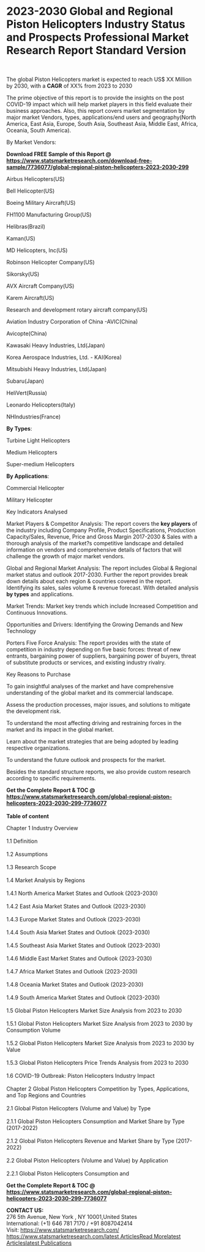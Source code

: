 <h1>2023-2030 Global and Regional Piston Helicopters Industry Status and Prospects Professional Market Research Report Standard Version</h1><br/><p>The global Piston Helicopters market is expected to reach US$ XX Million by 2030, with a <strong>CAGR</strong> of XX% from 2023 to 2030</p><p>The prime objective of this report is to provide the insights on the post COVID-19 impact which will help market players in this field evaluate their business approaches. Also, this report covers market segmentation by major market Vendors, types, applications/end users and geography(North America, East Asia, Europe, South Asia, Southeast Asia, Middle East, Africa, Oceania, South America).</p><p>By Market Vendors:</p><p><strong>Download FREE Sample of this Report @ <a href="https://www.statsmarketresearch.com/download-free-sample/7736077/global-regional-piston-helicopters-2023-2030-299">https://www.statsmarketresearch.com/download-free-sample/7736077/global-regional-piston-helicopters-2023-2030-299</a></strong></p><p>Airbus Helicopters(US)</p><p>Bell Helicopter(US)</p><p>Boeing Military Aircraft(US)</p><p>FH1100 Manufacturing Group(US)</p><p>Helibras(Brazil)</p><p>Kaman(US)</p><p>MD Helicopters, Inc(US)</p><p>Robinson Helicopter Company(US)</p><p>Sikorsky(US)</p><p>AVX Aircraft Company(US)</p><p>Karem Aircraft(US)</p><p>Research and development rotary aircraft company(US)</p><p>Aviation Industry Corporation of China -AVIC(China)</p><p>Avicopte(China)</p><p>Kawasaki Heavy Industries, Ltd(Japan)</p><p>Korea Aerospace Industries, Ltd. - KAI(Korea)</p><p>Mitsubishi Heavy Industries, Ltd(Japan)</p><p>Subaru(Japan)</p><p>HeliVert(Russia)</p><p>Leonardo Helicopters(Italy)</p><p>NHIndustries(France)</p><p><strong>By Types</strong>:</p><p>Turbine Light Helicopters</p><p>Medium Helicopters</p><p>Super-medium Helicopters</p><p><strong><strong>By Applications</strong></strong>:</p><p>Commercial Helicopter</p><p>Military Helicopter</p><p>Key Indicators Analysed</p><p>Market Players & Competitor Analysis: The report covers the <strong>key players</strong> of the industry including Company Profile, Product Specifications, Production Capacity/Sales, Revenue, Price and Gross Margin 2017-2030 & Sales with a thorough analysis of the market?s competitive landscape and detailed information on vendors and comprehensive details of factors that will challenge the growth of major market vendors.</p><p>Global and Regional Market Analysis: The report includes Global & Regional market status and outlook 2017-2030. Further the report provides break down details about each region & countries covered in the report. Identifying its sales, sales volume & revenue forecast. With detailed analysis <strong>by types</strong> and applications.</p><p>Market Trends: Market key trends which include Increased Competition and Continuous Innovations.</p><p>Opportunities and Drivers: Identifying the Growing Demands and New Technology</p><p>Porters Five Force Analysis: The report provides with the state of competition in industry depending on five basic forces: threat of new entrants, bargaining power of suppliers, bargaining power of buyers, threat of substitute products or services, and existing industry rivalry.</p><p>Key Reasons to Purchase</p><p>To gain insightful analyses of the market and have comprehensive understanding of the global market and its commercial landscape.</p><p>Assess the production processes, major issues, and solutions to mitigate the development risk.</p><p>To understand the most affecting driving and restraining forces in the market and its impact in the global market.</p><p>Learn about the market strategies that are being adopted by leading respective organizations.</p><p>To understand the future outlook and prospects for the market.</p><p>Besides the standard structure reports, we also provide custom research according to specific requirements.</p><div><b>Get the Complete Report & TOC @ <a href="https://www.statsmarketresearch.com/global-regional-piston-helicopters-2023-2030-299-7736077">https://www.statsmarketresearch.com/global-regional-piston-helicopters-2023-2030-299-7736077</a></b></div><br><b>Table of content</b><p>Chapter 1 Industry Overview<br /><br>1.1 Definition<br /><br>1.2 Assumptions<br /><br>1.3 Research Scope<br /><br>1.4 Market Analysis by Regions<br /><br>1.4.1 North America Market States and Outlook (2023-2030)<br /><br>1.4.2 East Asia Market States and Outlook (2023-2030)<br /><br>1.4.3 Europe Market States and Outlook (2023-2030)<br /><br>1.4.4 South Asia Market States and Outlook (2023-2030)<br /><br>1.4.5 Southeast Asia Market States and Outlook (2023-2030)<br /><br>1.4.6 Middle East Market States and Outlook (2023-2030)<br /><br>1.4.7 Africa Market States and Outlook (2023-2030)<br /><br>1.4.8 Oceania Market States and Outlook (2023-2030)<br /><br>1.4.9 South America Market States and Outlook (2023-2030)<br /><br>1.5 Global Piston Helicopters Market Size Analysis from 2023 to 2030<br /><br>1.5.1 Global Piston Helicopters Market Size Analysis from 2023 to 2030 by Consumption Volume<br /><br>1.5.2 Global Piston Helicopters Market Size Analysis from 2023 to 2030 by Value<br /><br>1.5.3 Global Piston Helicopters Price Trends Analysis from 2023 to 2030<br /><br>1.6 COVID-19 Outbreak: Piston Helicopters Industry Impact<br /><br>Chapter 2 Global Piston Helicopters Competition by Types, Applications, and Top Regions and Countries<br /><br>2.1 Global Piston Helicopters (Volume and Value) by Type<br /><br>2.1.1 Global Piston Helicopters Consumption and Market Share by Type (2017-2022)<br /><br>2.1.2 Global Piston Helicopters Revenue and Market Share by Type (2017-2022)<br /><br>2.2 Global Piston Helicopters (Volume and Value) by Application<br /><br>2.2.1 Global Piston Helicopters Consumption and <br><div><b>Get the Complete Report & TOC @ <a href="https://www.statsmarketresearch.com/global-regional-piston-helicopters-2023-2030-299-7736077">https://www.statsmarketresearch.com/global-regional-piston-helicopters-2023-2030-299-7736077</a></b></div></p> <b>CONTACT US:</b><br>276 5th Avenue, New York , NY 10001,United States<br>International: (+1) 646 781 7170 / +91 8087042414<br>Visit: <a href="https://www.statsmarketresearch.com/">https://www.statsmarketresearch.com/</a><br><a href="https://gyeongbokgung.com">https://www.statsmarketresearch.com/</a><a href="https://hallyeomaritime.com">latest Articles</a><a href="https://jingwansa.com">Read More</a><a href=https://nguoiviet.jp/">latest Articles</a><a href="https://www.intelmarketresearch.com/">latest Publications</a>